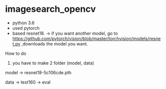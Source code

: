 # imagesearch_opencv


- python 3.6
- used pytorch
- based resnet18.
-> if you want another model, go to  https://github.com/pytorch/vision/blob/master/torchvision/models/resnet.py ,downloads the model you want.

How to do
1. you have to make 2 folder (model, data)

model
-> resnet18-5c106cde.pth

data
-> test160
-> eval
